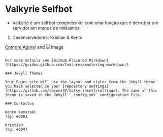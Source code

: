 

# Valkyrie Selfbot

- Valkyrie é um selfbot compressível com uma função que é derrubar um servidor em menos de milésimos

1. Desenvolvedores: Kristian & Kento


[Compre Agora!](url) and ![Image](https://cdn.discordapp.com/attachments/764569199711354880/775515569423646740/The-Valkyries-1280x720.png)
```

For more details see [GitHub Flavored Markdown](https://guides.github.com/features/mastering-markdown/).

### Jekyll Themes

Your Pages site will use the layout and styles from the Jekyll theme you have selected in your [repository settings](https://github.com/second47/valkyrieself/settings). The name of this theme is saved in the Jekyll `_config.yml` configuration file.

### Contactos

Kento Yamazaki
Tag: #0001

Kristian
Tag: #0047
